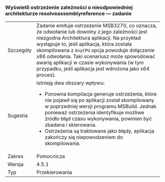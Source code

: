 ### <a name="resolveassemblyreference-task-now-warns-of-dependencies-with-the-wrong-architecture"></a>Wyświetli ostrzeżenie zależności o nieodpowiedniej architekturze resolveassemblyreference — zadanie

|   |   |
|---|---|
|Szczegóły|Zadanie emituje ostrzeżenie MSB3270, co oznacza, że odwołanie lub dowolny z jego zależności jest niezgodna Architektura aplikacji. Na przykład występuje to, jeśli aplikacja, która została skompilowana z <code>AnyCPU</code> opcja powoduje dołączenie x86 odwołania. Taki scenariusz może spowodować awarię aplikacji w czasie wykonywania (w tym przypadku, jeśli aplikacja jest wdrożona jako x64 proces).|
|Sugestia|Istnieją dwa obszary wpływu:<ul><li>Ponowna kompilacja generuje ostrzeżenia, które nie pojawił się po aplikacji został skompilowany w poprzedniej wersji programu MSBuild. Jednak ponieważ ostrzeżenia identyfikuje możliwe źródło błąd czasu wykonywania, powinien być zbadana i skierowana.</li><li>Ostrzeżenia są traktowane jako błędy, aplikacja zakończy się niepowodzeniem do skompilowania.</li></ul>|
|Zakres|Pomocnicza|
|Wersja|4.5.1|
|Typ|Przekierowania|

